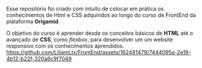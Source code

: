 Esse repositório foi criado com intuito de colocar em prática os conhecimentos de Html e CSS adquiridos ao longo do curso de FrontEnd da plataforma **Origamid**.

O objetivo do curso é aprender desde os conceitos básicos de **HTML** até o avançado de **CSS**, como *flexbox*, para desenvolver um um website responsivo com os conhecimentos aprendidos.
https://github.com/LiliamLtx/FrontEnd/assets/162481479/7444095a-2e19-4b12-b22f-320a6c9f7049
